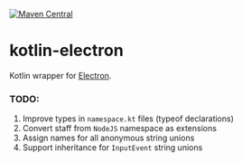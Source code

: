 [![Maven Central](https://img.shields.io/maven-central/v/org.jetbrains.kotlin-wrappers/kotlin-electron)](https://mvnrepository.com/artifact/org.jetbrains.kotlin-wrappers/kotlin-electron)

# kotlin-electron

Kotlin wrapper for [Electron](https://www.electronjs.org/).

### TODO:

1) Improve types in `namespace.kt` files (typeof declarations)
2) Convert staff from `NodeJS` namespace as extensions
3) Assign names for all anonymous string unions
4) Support inheritance for `InputEvent` string unions

